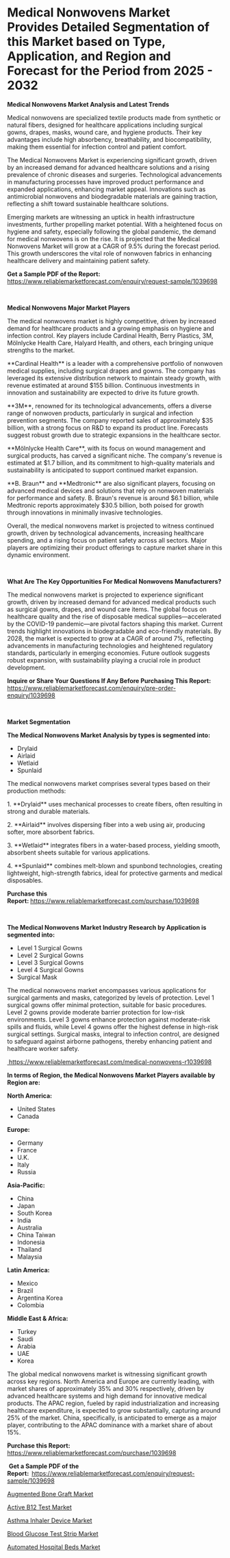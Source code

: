 <p><h1>Medical Nonwovens Market Provides Detailed Segmentation of this Market based on Type, Application, and Region and Forecast for the Period from 2025 - 2032</h1></p><p><strong>Medical Nonwovens Market Analysis and Latest Trends</strong></p>
<p><p>Medical nonwovens are specialized textile products made from synthetic or natural fibers, designed for healthcare applications including surgical gowns, drapes, masks, wound care, and hygiene products. Their key advantages include high absorbency, breathability, and biocompatibility, making them essential for infection control and patient comfort.</p><p>The Medical Nonwovens Market is experiencing significant growth, driven by an increased demand for advanced healthcare solutions and a rising prevalence of chronic diseases and surgeries. Technological advancements in manufacturing processes have improved product performance and expanded applications, enhancing market appeal. Innovations such as antimicrobial nonwovens and biodegradable materials are gaining traction, reflecting a shift toward sustainable healthcare solutions. </p><p>Emerging markets are witnessing an uptick in health infrastructure investments, further propelling market potential. With a heightened focus on hygiene and safety, especially following the global pandemic, the demand for medical nonwovens is on the rise. It is projected that the Medical Nonwovens Market will grow at a CAGR of 9.5% during the forecast period. This growth underscores the vital role of nonwoven fabrics in enhancing healthcare delivery and maintaining patient safety.</p></p>
<p><strong>Get a Sample PDF of the Report:&nbsp;</strong> <a href="https://www.reliablemarketforecast.com/enquiry/request-sample/1039698?utm_campaign=1144&utm_medium=2&utm_source=Github&utm_content=ia&utm_term=03032025&utm_id=medical-nonwovens">https://www.reliablemarketforecast.com/enquiry/request-sample/1039698</a></p>
<p>&nbsp;</p>
<p><strong>Medical Nonwovens Major Market Players</strong></p>
<p><p>The medical nonwovens market is highly competitive, driven by increased demand for healthcare products and a growing emphasis on hygiene and infection control. Key players include Cardinal Health, Berry Plastics, 3M, Mölnlycke Health Care, Halyard Health, and others, each bringing unique strengths to the market.</p><p>**Cardinal Health** is a leader with a comprehensive portfolio of nonwoven medical supplies, including surgical drapes and gowns. The company has leveraged its extensive distribution network to maintain steady growth, with revenue estimated at around $155 billion. Continuous investments in innovation and sustainability are expected to drive its future growth.</p><p>**3M**, renowned for its technological advancements, offers a diverse range of nonwoven products, particularly in surgical and infection prevention segments. The company reported sales of approximately $35 billion, with a strong focus on R&D to expand its product line. Forecasts suggest robust growth due to strategic expansions in the healthcare sector.</p><p>**Mölnlycke Health Care**, with its focus on wound management and surgical products, has carved a significant niche. The company's revenue is estimated at $1.7 billion, and its commitment to high-quality materials and sustainability is anticipated to support continued market expansion.</p><p>**B. Braun** and **Medtronic** are also significant players, focusing on advanced medical devices and solutions that rely on nonwoven materials for performance and safety. B. Braun's revenue is around $6.1 billion, while Medtronic reports approximately $30.5 billion, both poised for growth through innovations in minimally invasive technologies.</p><p>Overall, the medical nonwovens market is projected to witness continued growth, driven by technological advancements, increasing healthcare spending, and a rising focus on patient safety across all sectors. Major players are optimizing their product offerings to capture market share in this dynamic environment.</p></p>
<p>&nbsp;</p>
<p><strong>What Are The Key Opportunities For Medical Nonwovens Manufacturers?</strong></p>
<p><p>The medical nonwovens market is projected to experience significant growth, driven by increased demand for advanced medical products such as surgical gowns, drapes, and wound care items. The global focus on healthcare quality and the rise of disposable medical supplies—accelerated by the COVID-19 pandemic—are pivotal factors shaping this market. Current trends highlight innovations in biodegradable and eco-friendly materials. By 2028, the market is expected to grow at a CAGR of around 7%, reflecting advancements in manufacturing technologies and heightened regulatory standards, particularly in emerging economies. Future outlook suggests robust expansion, with sustainability playing a crucial role in product development.</p></p>
<p><strong>Inquire or Share Your Questions If Any Before Purchasing This Report:</strong> <a href="https://www.reliablemarketforecast.com/enquiry/pre-order-enquiry/1039698?utm_campaign=1144&utm_medium=2&utm_source=Github&utm_content=ia&utm_term=03032025&utm_id=medical-nonwovens">https://www.reliablemarketforecast.com/enquiry/pre-order-enquiry/1039698</a></p>
<p>&nbsp;</p>
<p><strong>Market Segmentation</strong></p>
<p><strong>The Medical Nonwovens Market Analysis by types is segmented into:</strong></p>
<p><ul><li>Drylaid</li><li>Airlaid</li><li>Wetlaid</li><li>Spunlaid</li></ul></p>
<p><p>The medical nonwovens market comprises several types based on their production methods: </p><p>1. **Drylaid** uses mechanical processes to create fibers, often resulting in strong and durable materials. </p><p>2. **Airlaid** involves dispersing fiber into a web using air, producing softer, more absorbent fabrics. </p><p>3. **Wetlaid** integrates fibers in a water-based process, yielding smooth, absorbent sheets suitable for various applications. </p><p>4. **Spunlaid** combines melt-blown and spunbond technologies, creating lightweight, high-strength fabrics, ideal for protective garments and medical disposables.</p></p>
<p><strong>Purchase this Report:&nbsp;</strong><a href="https://www.reliablemarketforecast.com/purchase/1039698?utm_campaign=1144&utm_medium=2&utm_source=Github&utm_content=ia&utm_term=03032025&utm_id=medical-nonwovens">https://www.reliablemarketforecast.com/purchase/1039698</a></p>
<p>&nbsp;</p>
<p><strong>The Medical Nonwovens Market Industry Research by Application is segmented into:</strong></p>
<p><ul><li>Level 1 Surgical Gowns</li><li>Level 2 Surgical Gowns</li><li>Level 3 Surgical Gowns</li><li>Level 4 Surgical Gowns</li><li>Surgical Mask</li></ul></p>
<p><p>The medical nonwovens market encompasses various applications for surgical garments and masks, categorized by levels of protection. Level 1 surgical gowns offer minimal protection, suitable for basic procedures. Level 2 gowns provide moderate barrier protection for low-risk environments. Level 3 gowns enhance protection against moderate-risk spills and fluids, while Level 4 gowns offer the highest defense in high-risk surgical settings. Surgical masks, integral to infection control, are designed to safeguard against airborne pathogens, thereby enhancing patient and healthcare worker safety.</p></p>
<p><a href="https://www.reliablemarketforecast.com/medical-nonwovens-r1039698?utm_campaign=1144&utm_medium=2&utm_source=Github&utm_content=ia&utm_term=03032025&utm_id=medical-nonwovens">&nbsp;https://www.reliablemarketforecast.com/medical-nonwovens-r1039698</a></p>
<p><strong>In terms of Region, the Medical Nonwovens Market Players available by Region are:</strong></p>
<p>
    <p> <strong> North America: </strong>
        <ul>
            <li>United States</li>
            <li>Canada</li>
        </ul>
        </p> 
    <p> <strong> Europe: </strong>
        <ul>
            <li>Germany</li>
            <li>France</li>
            <li>U.K.</li>
            <li>Italy</li>
            <li>Russia</li>
        </ul>
        </p> 
    <p> <strong> Asia-Pacific: </strong>
        <ul>
            <li>China</li>
            <li>Japan</li>
            <li>South Korea</li>
            <li>India</li>
            <li>Australia</li>
            <li>China Taiwan</li>
            <li>Indonesia</li>
            <li>Thailand</li>
            <li>Malaysia</li>
        </ul>
        </p> 
    <p> <strong> Latin America: </strong>
        <ul>
            <li>Mexico</li>
            <li>Brazil</li>
            <li>Argentina Korea</li>
            <li>Colombia</li>
        </ul>
        </p> 
    <p> <strong> Middle East & Africa: </strong>
        <ul>
            <li>Turkey</li>
            <li>Saudi</li>
            <li>Arabia</li>
            <li>UAE</li>
            <li>Korea</li>
        </ul>
    </p>
    </p>
<p><p>The global medical nonwovens market is witnessing significant growth across key regions. North America and Europe are currently leading, with market shares of approximately 35% and 30% respectively, driven by advanced healthcare systems and high demand for innovative medical products. The APAC region, fueled by rapid industrialization and increasing healthcare expenditure, is expected to grow substantially, capturing around 25% of the market. China, specifically, is anticipated to emerge as a major player, contributing to the APAC dominance with a market share of about 15%.</p></p>
<p><strong>Purchase this Report: </strong><a href="https://www.reliablemarketforecast.com/purchase/1039698?utm_campaign=1144&utm_medium=2&utm_source=Github&utm_content=ia&utm_term=03032025&utm_id=medical-nonwovens">https://www.reliablemarketforecast.com/purchase/1039698</a></p>
<p>&nbsp;<strong>Get a Sample PDF of the Report:&nbsp;&nbsp;</strong><a href="https://www.reliablemarketforecast.com/enquiry/request-sample/1039698?utm_campaign=1144&utm_medium=2&utm_source=Github&utm_content=ia&utm_term=03032025&utm_id=medical-nonwovens">https://www.reliablemarketforecast.com/enquiry/request-sample/1039698</a></p>
<p><strong></strong></p>
<p><p><a href="https://github.com/pockettifere14/Market-Research-Report-List-1/blob/main/augmented-bone-graft-market.md?utm_campaign=1144&utm_medium=2&utm_source=Github&utm_content=ia&utm_term=03032025&utm_id=medical-nonwovens">Augmented Bone Graft Market</a></p><p><a href="https://github.com/dafertsuria/Market-Research-Report-List-1/blob/main/active-b12-test-market.md?utm_campaign=1144&utm_medium=2&utm_source=Github&utm_content=ia&utm_term=03032025&utm_id=medical-nonwovens">Active B12 Test Market</a></p><p><a href="https://github.com/shroffuhpa/Market-Research-Report-List-1/blob/main/asthma-inhaler-device-market.md?utm_campaign=1144&utm_medium=2&utm_source=Github&utm_content=ia&utm_term=03032025&utm_id=medical-nonwovens">Asthma Inhaler Device Market</a></p><p><a href="https://github.com/reeseberro3j/Market-Research-Report-List-1/blob/main/blood-glucose-test-strip-market.md?utm_campaign=1144&utm_medium=2&utm_source=Github&utm_content=ia&utm_term=03032025&utm_id=medical-nonwovens">Blood Glucose Test Strip Market</a></p><p><a href="https://github.com/billejuman43/Market-Research-Report-List-1/blob/main/automated-hospital-beds-market.md?utm_campaign=1144&utm_medium=2&utm_source=Github&utm_content=ia&utm_term=03032025&utm_id=medical-nonwovens">Automated Hospital Beds Market</a></p></p>